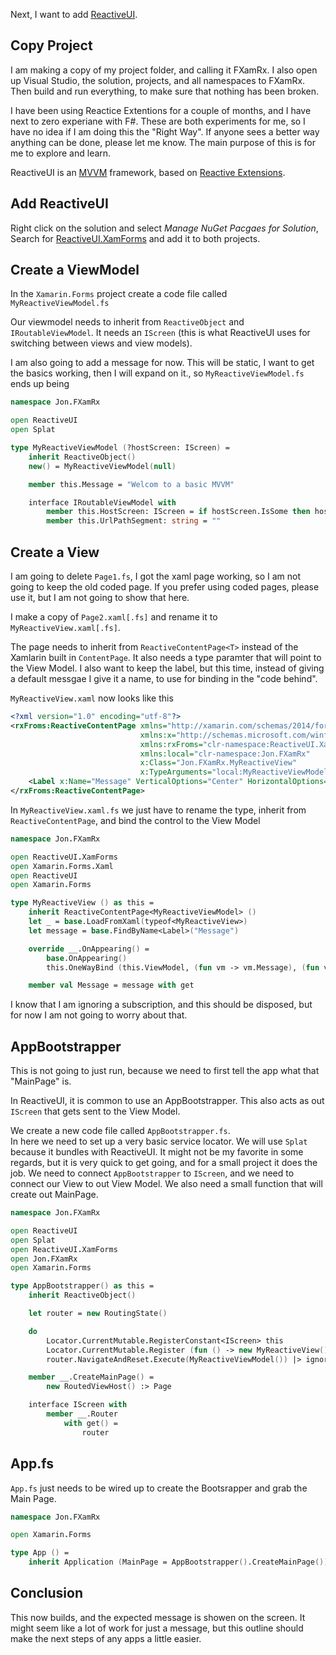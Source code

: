 Next, I want to add [ReactiveUI](https://reactiveui.net/).

## Copy Project
I am making a copy of my project folder, and calling it FXamRx. I also open up Visual Studio, the solution, projects, and all namespaces to FXamRx.  
Then build and run everything, to make sure that nothing has been broken.

<aside>
I have been using Reactice Extentions for a couple of months, and I have next to zero experiane with F#. These are both experiments for me, so I have no idea if I am doing this the "Right Way".
If anyone sees a better way anything can be done, please let me know. The main purpose of this is for me to explore and learn.
</aside>

ReactiveUI is an [MVVM](https://en.wikipedia.org/wiki/Model%E2%80%93view%E2%80%93viewmodel) framework, based on [Reactive Extensions](https://github.com/dotnet/reactive).

## Add ReactiveUI
Right click on the solution and select _Manage NuGet Pacgaes for Solution_, Search for [ReactiveUI.XamForms](https://www.nuget.org/packages/ReactiveUI.XamForms) and add it to both projects.

## Create a ViewModel
In the `Xamarin.Forms` project create a code file called `MyReactiveViewModel.fs`

Our viewmodel needs to inherit from `ReactiveObject` and `IRoutableViewModel`. It needs an `IScreen` (this is what ReactiveUI uses for switching between views and view models).

I am also going to add a message for now. This will be static, I want to get the basics working, then I will expand on it., so `MyReactiveViewModel.fs` ends up being
```fsharp
namespace Jon.FXamRx

open ReactiveUI
open Splat

type MyReactiveViewModel (?hostScreen: IScreen) =
    inherit ReactiveObject()
    new() = MyReactiveViewModel(null)

    member this.Message = "Welcom to a basic MVVM"

    interface IRoutableViewModel with
        member this.HostScreen: IScreen = if hostScreen.IsSome then hostScreen.Value else Locator.Current.GetService<IScreen>()
        member this.UrlPathSegment: string = ""
```

## Create a View
I am going to delete `Page1.fs`, I got the xaml page working, so I am not going to keep the old coded page. If you prefer using coded pages, please use it, but I am not going to show that here.

I make a copy of `Page2.xaml[.fs]` and rename it to `MyReactiveView.xaml[.fs]`.

The page needs to inherit from `ReactiveContentPage<T>` instead of the Xamlarin built in `ContentPage`. It also needs a type paramter that will point to the View Model. I also want to keep the label, but this time, instead of giving a default messgae I give it a name, to use for binding in the "code behind".

`MyReactiveView.xaml` now looks like this
```xml
<?xml version="1.0" encoding="utf-8"?>
<rxFroms:ReactiveContentPage xmlns="http://xamarin.com/schemas/2014/forms"
                             xmlns:x="http://schemas.microsoft.com/winfx/2009/xaml"
                             xmlns:rxFroms="clr-namespace:ReactiveUI.XamForms;assembly=ReactiveUI.XamForms"
                             xmlns:local="clr-namespace:Jon.FXamRx"
                             x:Class="Jon.FXamRx.MyReactiveView"
                             x:TypeArguments="local:MyReactiveViewModel">
    <Label x:Name="Message" VerticalOptions="Center" HorizontalOptions="Center" />
</rxFroms:ReactiveContentPage>
```

In `MyReactiveView.xaml.fs`  we just have to rename the type, inherit from `ReactiveContentPage`, and bind the control to the View Model
```fsharp
namespace Jon.FXamRx

open ReactiveUI.XamForms
open Xamarin.Forms.Xaml
open ReactiveUI
open Xamarin.Forms

type MyReactiveView () as this =
    inherit ReactiveContentPage<MyReactiveViewModel> ()
    let _ = base.LoadFromXaml(typeof<MyReactiveView>)
    let message = base.FindByName<Label>("Message")

    override __.OnAppearing() =
        base.OnAppearing()
        this.OneWayBind (this.ViewModel, (fun vm -> vm.Message), (fun v -> (v.Message : Label).Text)) |> ignore

    member val Message = message with get
```

I know that I am ignoring a subscription, and this should be disposed, but for now I am not going to worry about that.

## AppBootstrapper
This is not going to just run, because we need to first tell the app what that "MainPage" is.

In ReactiveUI, it is common to use an AppBootstrapper. This also acts as out `IScreen` that gets sent to the View Model.

We create a new code file called `AppBootstrapper.fs`.  
In here we need to set up a very basic service locator. We will use `Splat` because it bundles with ReactiveUI. It might not be my favorite in some regards, but it is very quick to get going, and for a small project it does the job.
We need to connect `AppBootstrapper` to `IScreen`, and we need to connect our View to out View Model. We also need a small function that will create out MainPage.
```fsharp
namespace Jon.FXamRx

open ReactiveUI
open Splat
open ReactiveUI.XamForms
open Jon.FXamRx
open Xamarin.Forms

type AppBootstrapper() as this =
    inherit ReactiveObject()

    let router = new RoutingState()

    do
        Locator.CurrentMutable.RegisterConstant<IScreen> this
        Locator.CurrentMutable.Register (fun () -> new MyReactiveView() :> IViewFor<MyReactiveViewModel>)
        router.NavigateAndReset.Execute(MyReactiveViewModel()) |> ignore

    member __.CreateMainPage() =
        new RoutedViewHost() :> Page

    interface IScreen with
        member __.Router
            with get() =
                router
```

## App.fs
`App.fs` just needs to be wired up to create the Bootsrapper and grab the Main Page.
```fsharp
namespace Jon.FXamRx

open Xamarin.Forms

type App () =
    inherit Application (MainPage = AppBootstrapper().CreateMainPage())
```

## Conclusion
This now builds, and the expected message is showen on the screen. It might seem like a lot of work for just a message, but this outline should make the next steps of any apps a little easier.
<!--stackedit_data:
eyJoaXN0b3J5IjpbLTEzMjE2NTE5NjEsLTEwNzM1MDI3MzUsLT
E0Mzc5MjY0MzMsMTg3Mjg3MzIyLC00MzcxODkzNTEsLTQ2ODU4
NTc0MCwtMTI5NjIyMjc3NywtMTc2MTgzOTQ0NCw2OTAwMzUxOD
UsMTU0NDU5NzMxMSwxMDM3Nzg0NTU5LC0xNTE5OTAwODQsLTE4
NzMyMDY1OTZdfQ==
-->